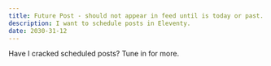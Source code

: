 ```yaml
---
title: Future Post - should not appear in feed until is today or past.
description: I want to schedule posts in Eleventy.
date: 2030-31-12
---
```


Have I cracked scheduled posts? Tune in for more.
